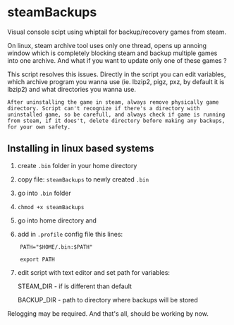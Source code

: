 # steamBackups

Visual console scipt using whiptail for backup/recovery games from steam.

On linux, steam archive tool uses only one thread, opens up annoing window which is completely blocking steam and backup multiple games into one archive.
And what if you want to update only one of these games ?

This script resolves this issues.
Directly in the script you can edit variables, which archive program you wanna use (ie. lbzip2, pigz, pxz, by default it is lbzip2) and what directories you wanna use.

`After uninstalling the game in steam, always remove physically game directory.
Script can't recognize if there's a directory with uninstalled game, so be carefull, and always check if game is running from steam, if it does't, delete directory before making any backups, for your own safety.`



Installing in linux based systems
---------------------------------

1. create `.bin` folder in your home directory

2. copy file: `steamBackups` to newly created `.bin`

3. go into `.bin` folder

4. `chmod +x steamBackups`

5. go into home directory and

6. add in `.profile` config file this lines:
```
    PATH="$HOME/.bin:$PATH"

    export PATH
```

7. edit script with text editor and set path for variables:

    STEAM_DIR  - if is different than default

    BACKUP_DIR - path to directory where backups will be stored

Relogging may be required.
And that's all, should be working by now.
